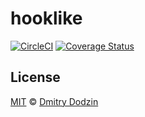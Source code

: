 # hooklike

[![CircleCI](https://circleci.com/gh/DmitryDodzin/hooklike.svg?style=svg)](https://circleci.com/gh/DmitryDodzin/hooklike) [![Coverage Status](https://coveralls.io/repos/github/DmitryDodzin/hooklike/badge.svg?branch=master)](https://coveralls.io/github/DmitryDodzin/hooklike?branch=master)

## License

[MIT][license] © [Dmitry Dodzin][author]

[license]: LICENSE

[author]: https://github.com/DmitryDodzin
